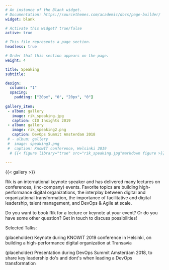 ```yaml
---
# An instance of the Blank widget.
# Documentation: https://sourcethemes.com/academic/docs/page-builder/
widget: blank

# Activate this widget? true/false
active: true

# This file represents a page section.
headless: true

# Order that this section appears on the page.
weight: 4

title: Speaking
subtitle:

design:
  columns: "1"
  spacing:
    padding: ["20px", "0", "20px", "0"]
      
gallery_item:
 - album: gallery
   image: rik_speaking.jpg
   caption: CIO Insights 2019
 - album: gallery
   image: rik_speaking2.png
   caption: DevOps Summit Amsterdam 2018  
 # - album: gallery
 #  image: speaking3.png
 #  caption: KnowIT conference, Helsinki 2019 
  # {{< figure library="true" src="rik_speaking.jpg"markdown figure >}}  
      
---
```

{{< gallery >}}

Rik is an international keynote speaker and has delivered many lectures on conferences, (inc-company) events. Favorite topics are building high-performance digital organizations, the interplay between digital and organizational transformation, the importance of facilitative and digital leadership, talent management, and DevOps & Agile at scale. 

Do you want to book Rik for a lecture or keynote at your event? Or do you have some other question? Get in touch to discuss possibilities!

Selected Talks:

(placeholder)
Keynote during KNOWIT 2019 conference in Helsinki, on building a high-performance digital organization at Transavia

(placeholder)
Presentation during DevOps Summit Amsterdam 2018, to share key leadership do's and dont's when leading a DevOps transformation





